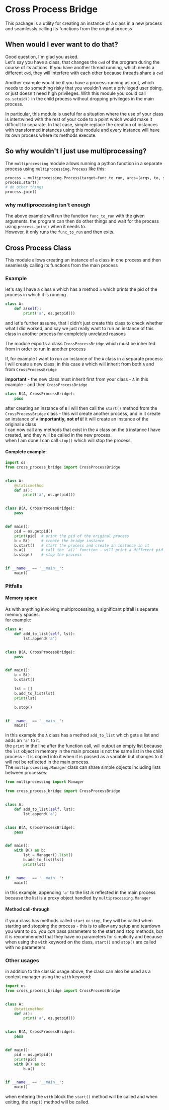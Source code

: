 # Cross Process Bridge

This package is a utility for creating an instance of a class in a new process and seamlessly calling its functions from
the original process  

## When would I ever want to do that?
Good question, I'm glad you asked.  
Let's say you have a class, that changes the `cwd` of the program during the course of its actions. If you have another 
thread running, which needs a different `cwd`, they will interfere with each other because threads share a `cwd`  
  
Another example would be if you have a process running as root, which needs to do something risky that you wouldn't want
a privileged user doing, or just doesn't need high privileges. With this module you could call `os.setuid()` in the
child process without dropping privileges in the main process.

In particular, this module is useful for a situation where the use of your class is intertwined with the rest of your 
code to a point which would make it difficult to separate. In that case, simple replace the creation of instances with 
transformed instances using this module and every instance will have its own process where its methods execute.
  
## So why wouldn't I just use multiprocessing?
The `multiprocessing` module allows running a python function in a separate process using
`multiprocessing.Process` like this:  
```python
process = multiprocessing.Process(target=func_to_run, args=(args, to, send))
process.start()
# do other things
process.join()
```

### why multiprocessing isn't enough 
The above example will run the function `func_to_run` with the given arguments. the program can then do other things and
wait for the process using `process.join()` when it needs to.  
However, it only runs the `func_to_run` and then exits.

## Cross Process Class
This module allows creating an instance of a class in one process and then seamlessly calling its functions from the 
main process

### Example
let's say I have a class `A` which has a method `a` which prints the pid of the process in which it is running
```python
class A:
    def a(self):
        print('a', os.getpid())
```

and let's further assume, that I didn't just create this class to check whether what I did worked, and say we just
really want to run an instance of this class in another process for completely unrelated reasons  
  
The module exports a class `CrossProcessBridge` which must be inherited from in order to run in another process  
  
If, for example I want to run an instance of the `A` class in a separate process:  
I will create a new class, in this case `B` which will inherit from both `A` and from `CrossProcessBridge`
  
**important** - the new class must inherit first from your class - `A` in this example - and then `CrossProcessBridge`  

```python
class B(A, CrossProcessBridge):
    pass
```
after creating an instance of `B` I will then call the `start()` method from the `CrossProcessBridge` class - this will
create another process, and in it create an instance of `A` **importantly, not of `B`**! it will create an instance of
the original `A` class  
I can now call any methods that exist in the `A` class on the `B` instance I have created, and they will be called in the
new process.  
when I am done I can call `stop()` which will stop the process

#### Complete example:

```python
import os
from cross_process_bridge import CrossProcessBridge


class A:
    @staticmethod
    def a():
        print('a', os.getpid())


class B(A, CrossProcessBridge):
    pass


def main():
    pid = os.getpid()
    print(pid)  # print the pid of the original process
    b = B()     # create the bridge instance
    b.start()   # start the process and create an instance in it
    b.a()       # call the `a()` function - will print a different pid
    b.stop()    # stop the process


if __name__ == '__main__':
    main()
```

### Pitfalls

#### Memory space
As with anything involving multiprocessing, a significant pitfall is separate memory spaces.  
for example:
```python
class A:
    def add_to_list(self, lst):
        lst.append('a')


class B(A, CrossProcessBridge):
    pass


def main():
    b = B()
    b.start()

    lst = []
    b.add_to_list(lst)
    print(lst)

    b.stop()


if __name__ == '__main__':
    main()
```

in this example the `A` class has a method `add_to_list` which gets a list and adds an `'a'` to it.  
the `print` in the line after the function call, will output an empty list because the `lst` object in memory in the main 
process is not the same list in the child process - it is copied into it when it is passed as a variable but changes to
it will not be reflected in the main process.  
The `multiprocessing.Manager` class can share simple objects including lists between processes:
```python
from multiprocessing import Manager

from cross_process_bridge import CrossProcessBridge


class A:
    def add_to_list(self, lst):
        lst.append('a')


class B(A, CrossProcessBridge):
    pass


def main():
    with B() as b:
        lst = Manager().list()
        b.add_to_list(lst)
        print(lst)


if __name__ == '__main__':
    main()
```
in this example, appending `'a'` to the list _is_ reflected in the main process because the list is a proxy object 
handled by `multiprocessing.Manager`

#### Method call-through
if your class has methods called `start` or `stop`, they will be called when starting and stopping the process - this is
to allow any setup and teardown you want to do. you _can_ pass parameters to the start and stop methods, but it is 
recommended that they have no parameters for simplicity and because when using the `with` keyword on the class, 
`start()` and `stop()` are called with no parameters


### Other usages

in addition to the classic usage above, the class can also be used as a context manager using the `with` keyword:
```python
import os
from cross_process_bridge import CrossProcessBridge


class A:
    @staticmethod
    def a():
        print('a', os.getpid())


class B(A, CrossProcessBridge):
    pass


def main():
    pid = os.getpid()
    print(pid)
    with B() as b:
        b.a()


if __name__ == '__main__':
    main()
```
when entering the `with` block the `start()` method will be called and when exiting, the `stop()` method will be called.